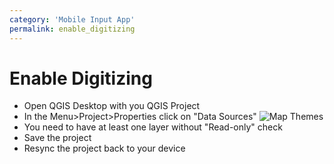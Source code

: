 ```yaml
---
category: 'Mobile Input App'
permalink: enable_digitizing
---
```

<!--- IMPORTANT: This permlink is referenced from InputApp -->

# Enable Digitizing

- Open QGIS Desktop with you QGIS Project 
- In the Menu>Project>Properties click on "Data Sources"
![Map Themes](../images/qgis_data_sources.png)
- You need to have at least one layer without "Read-only" check
- Save the project 
- Resync the project back to your device

